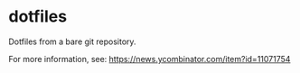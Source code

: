 # dotfiles

Dotfiles from a bare git repository.

For more information, see:
https://news.ycombinator.com/item?id=11071754
